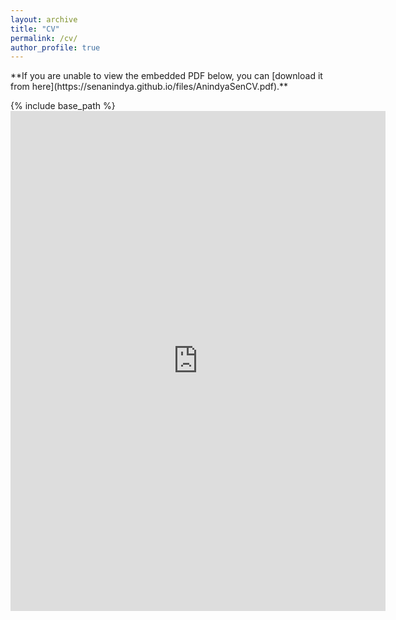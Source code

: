 ```yaml
---
layout: archive
title: "CV"
permalink: /cv/
author_profile: true
---
```

<link rel="icon" type="image/png" href="https://raw.githubusercontent.com/senanindya/senanindya.github.io/main/favicon.ico">
**If you are unable to view the embedded PDF below, you can [download it from here](https://senanindya.github.io/files/AnindyaSenCV.pdf).**
<br/>

{% include base_path %}
<embed src="https://senanindya.github.io/files/AnindyaSenCV.pdf" type="application/pdf" width="600px" height="800px"/>
